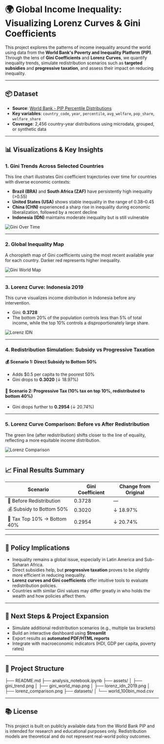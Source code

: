 # 🌍 Global Income Inequality: Visualizing Lorenz Curves & Gini Coefficients

This project explores the patterns of income inequality around the world using data from the **World Bank's Poverty and Inequality Platform (PIP)**. Through the lens of **Gini Coefficients** and **Lorenz Curves**, we quantify inequality trends, simulate redistribution scenarios such as **targeted subsidies** and **progressive taxation**, and assess their impact on reducing inequality.

---

## 📦 Dataset
- **Source**: [World Bank - PIP Percentile Distributions](https://pip.worldbank.org)
- **Key variables**: `country_code`, `year`, `percentile`, `avg_welfare`, `pop_share`, `welfare_share`
- **Coverage**: 2,456 country-year distributions using microdata, grouped, or synthetic data

---

## 📊 Visualizations & Key Insights

### 1. **Gini Trends Across Selected Countries**
This line chart illustrates Gini coefficient trajectories over time for countries with diverse economic contexts:
- **Brazil (BRA)** and **South Africa (ZAF)** have persistently high inequality (>0.55)
- **United States (USA)** shows stable inequality in the range of 0.38–0.45
- **China (CHN)** experienced a sharp rise in inequality during economic liberalization, followed by a recent decline
- **Indonesia (IDN)** maintains moderate inequality but is still vulnerable

![Gini Over Time](assets/gini_trend.png)

---

### 2. **Global Inequality Map**
A choropleth map of Gini coefficients using the most recent available year for each country. Darker red represents higher inequality.

![Gini World Map](assets/gini_world_map.png)

---

### 3. **Lorenz Curve: Indonesia 2019**
This curve visualizes income distribution in Indonesia before any intervention.
- Gini: **0.3728**
- The bottom 20% of the population controls less than 5% of total income, while the top 10% controls a disproportionately large share.

![Lorenz IDN](assets/lorenz_idn_2019.png)

---

### 4. **Redistribution Simulation: Subsidy vs Progressive Taxation**
#### 💰 Scenario 1: Direct Subsidy to Bottom 50%
- Adds $0.5 per capita to the poorest 50%
- Gini drops to **0.3020** (↓ 18.97%)

#### 💼 Scenario 2: Progressive Tax (10% tax on top 10%, redistributed to bottom 40%)
- Gini drops further to **0.2954** (↓ 20.74%)

---

### 5. **Lorenz Curve Comparison: Before vs After Redistribution**
The green line (after redistribution) shifts closer to the line of equality, reflecting a more equitable income distribution.

![Lorenz Comparison](assets/lorenz_comparison.png)

---

## 📈 Final Results Summary

| Scenario                        | Gini Coefficient | Change from Original |
|----------------------------------|------------------|------------------------|
| 🎯 Before Redistribution         | 0.3728           | —                      |
| 💰 Subsidy to Bottom 50%         | 0.3020           | ↓ 18.97%               |
| 💼 Tax Top 10% → Bottom 40%      | 0.2954           | ↓ 20.74%               |

---

## 🧭 Policy Implications
- Inequality remains a global issue, especially in Latin America and Sub-Saharan Africa.
- Direct subsidies help, but **progressive taxation** proves to be slightly more efficient in reducing inequality.
- **Lorenz curves and Gini coefficients** offer intuitive tools to evaluate redistribution policies.
- Countries with similar Gini values may differ greatly in who holds the wealth and how policies affect them.

---

## 🧩 Next Steps & Project Expansion
- Simulate additional redistribution scenarios (e.g., multiple tax brackets)
- Build an interactive dashboard using **Streamlit**
- Export results as **automated PDF/HTML reports**
- Integrate with macroeconomic indicators (HDI, GDP per capita, poverty rates)

---

## 📁 Project Structure
├── README.md
├── analysis_notebook.ipynb
├── assets/
│ ├── gini_trend.png
│ ├── gini_world_map.png
│ ├── lorenz_idn_2019.png
│ ├── lorenz_comparison.png
├── datasets/
│ └── world_100bin_mod.csv


---

## 📚 License
This project is built on publicly available data from the World Bank PIP and is intended for research and educational purposes only. Redistribution models are theoretical and do not represent real-world policy outcomes.
